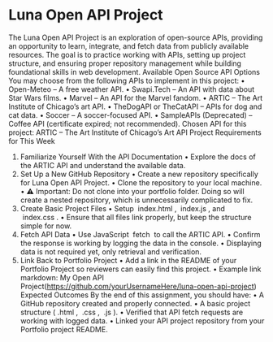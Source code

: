 # Luna Open API Project
The Luna Open API Project is an exploration of open-source APIs, providing an opportunity to learn, integrate, and fetch data from publicly available resources. The goal is to practice working with APIs, setting up project structure, and ensuring proper repository management while building foundational skills in web development.
Available Open Source API Options
You may choose from the following APIs to implement in this project:
 • Open-Meteo – A free weather API.
 • Swapi.Tech – An API with data about Star Wars films.
 • Marvel – An API for the Marvel fandom.
 • ARTIC – The Art Institute of Chicago’s art API.
 • TheDogAPI or TheCatAPI – APIs for dog and cat data.
 • Soccer – A soccer-focused API.
 • SampleAPIs (Deprecated) – Coffee API (certificate expired; not recommended).
Chosen API for this project: ARTIC – The Art Institute of Chicago’s Art API
Project Requirements for This Week

 1. Familiarize Yourself With the API Documentation
 • Explore the docs of the ARTIC API and understand the available data.
 2. Set Up a New GitHub Repository
 • Create a new repository specifically for Luna Open API Project.
 • Clone the repository to your local machine.
 • ⚠️ Important: Do not clone into your portfolio folder. Doing so will create a nested repository, which is unnecessarily complicated to fix.
 3. Create Basic Project Files
 • Setup  index.html ,  index.js , and  index.css .
 • Ensure that all files link properly, but keep the structure simple for now.
 4. Fetch API Data
 • Use JavaScript  fetch  to call the ARTIC API.
 • Confirm the response is working by logging the data in the console.
 • Displaying data is not required yet, only retrieval and verification.
 5. Link Back to Portfolio Project
 • Add a link in the README of your Portfolio Project so reviewers can easily find this project.
 • Example link markdown: My Open API Project(<https://github.com/yourUsernameHere/luna-open-api-project>)
Expected Outcomes
By the end of this assignment, you should have:
 • A GitHub repository created and properly connected.
 • A basic project structure ( .html ,  .css ,  .js ).
 • Verified that API fetch requests are working with logged data.
 • Linked your API project repository from your Portfolio project README.

